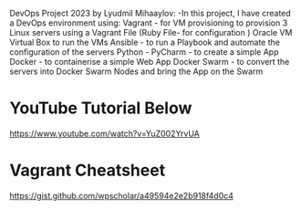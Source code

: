 DevOps Project 2023 by Lyudmil Mihaaylov:
-In this project, I have created a DevOps environment using:
Vagrant - for VM provisioning to provision 3 Linux servers using a Vagrant File (Ruby File- for configuration )
Oracle VM Virtual Box to run the VMs
Ansible - to run a Playbook and automate the configuration of the servers
Python - PyCharm - to create a simple App
Docker - to containerise a simple Web App
Docker Swarm - to convert the servers into Docker Swarm Nodes and bring the App on the Swarm



# YouTube Tutorial Below
https://www.youtube.com/watch?v=YuZ002YrvUA

# Vagrant Cheatsheet
https://gist.github.com/wpscholar/a49594e2e2b918f4d0c4
